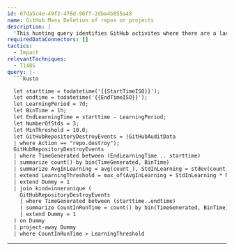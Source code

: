 ```yaml
---
id: 67da5c4e-49f2-476d-96ff-2dbe4b855a48
name: GitHub Mass Deletion of repos or projects
description: |
  'This hunting query identifies GitHub activites where there are a large number of deletions that may be a sign of compromise.'
requiredDataConnectors: []
tactics:
  - Impact
relevantTechniques:
  - T1485
query: |-
  ```kusto

  let starttime = todatetime('{{StartTimeISO}}');
  let endtime = todatetime('{{EndTimeISO}}');
  let LearningPeriod = 7d;
  let BinTime = 1h;
  let EndLearningTime = starttime - LearningPeriod;
  let NumberOfStds = 3;
  let MinThreshold = 10.0;
  let GitHubRepositoryDestroyEvents = (GitHubAuditData
  | where Action == "repo.destroy");
  GitHubRepositoryDestroyEvents
  | where TimeGenerated between (EndLearningTime .. starttime)
  | summarize count() by bin(TimeGenerated, BinTime)
  | summarize AvgInLearning = avg(count_), StdInLearning = stdev(count_)
  | extend LearningThreshold = max_of(AvgInLearning + StdInLearning * NumberOfStds, MinThreshold)
  | extend Dummy = 1
  | join kind=innerunique (
    GitHubRepositoryDestroyEvents
    | where TimeGenerated between (starttime..endtime)
    | summarize CountInRunTime = count() by bin(TimeGenerated, BinTime)
    | extend Dummy = 1
  ) on Dummy
  | project-away Dummy
  | where CountInRunTime > LearningThreshold
  ```
---
```


